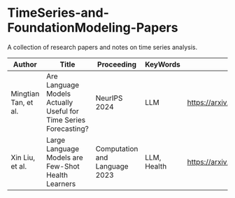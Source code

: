 # TimeSeries-and-FoundationModeling-Papers
A collection of research papers and notes on time series analysis. 

| Author            | Title                                                | Proceeding   | KeyWords | Link                                     |
|-------------------|------------------------------------------------------|--------------|----------|------------------------------------------|
| Mingtian Tan, et al. | Are Language Models Actually Useful for Time Series Forecasting?  | NeurIPS 2024 | LLM | https://arxiv.org/abs/2406.16964 |
| Xin Liu, et al. | Large Language Models are Few-Shot Health Learners  | Computation and Language 2023 | LLM, Health | https://arxiv.org/abs/2305.15525 |

